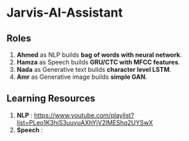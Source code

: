 # Jarvis-AI-Assistant
## Roles
1. **Ahmed** as NLP builds **bag of words with neural network**.
2. **Hamza** as Speech builds **GRU/CTC with MFCC features**.
3. **Nada** as Generative text builds **character level LSTM**.
4. **Amr** as Generative image builds **simple GAN**.
## Learning Resources
1. **NLP** : https://www.youtube.com/playlist?list=PLeo1K3hjS3uuvuAXhYjV2lMEShq2UYSwX 
2. **Speech** : 
